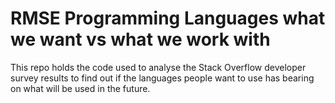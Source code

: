 # RMSE Programming Languages what we want vs what we work with

This repo holds the code used to analyse the Stack Overflow developer survey results to find out if the languages people want to use has bearing on what will be used in the future.

